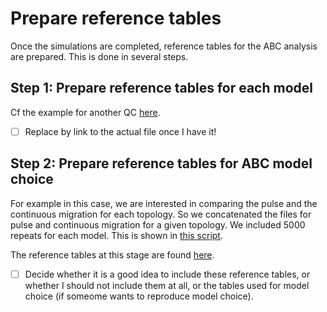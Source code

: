 # Prepare reference tables

Once the simulations are completed, reference tables for the ABC analysis are prepared. This is done in several steps.

## Step 1: Prepare reference tables for each model

Cf the example for another QC [here](../pulse-VS-continuous-all-param-equal-low-mig/2_prepare-reference-tables/).

- [ ] Replace by link to the actual file once I have it!

## Step 2: Prepare reference tables for ABC model choice

For example in this case, we are interested in comparing the pulse and the continuous migration for each topology. So we concatenated the files for pulse and continuous migration for a given topology. We included 5000 repeats for each model. This is shown in [this script](prepare_reference_tables_modelchoice_pulseVScontinuous_QC_byscenario.sh).

The reference tables at this stage are found [here](../3_reference-tables/).

- [ ] Decide whether it is a good idea to include these reference tables, or whether I should not include them at all, or the tables used for model choice (if someome wants to reproduce model choice).
